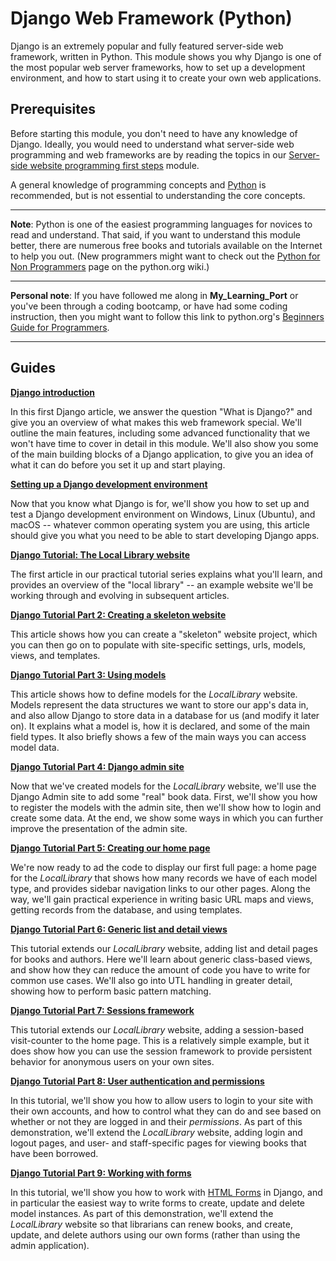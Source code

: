 # Django Web Framework (Python)

Django is an extremely popular and fully featured server-side web framework, written in Python. This module shows you why Django is one of the most popular web server frameworks, how to set up a development environment, and how to start using it to create your own web applications.

## Prerequisites

Before starting this module, you don't need to have any knowledge of Django. Ideally, you would need to understand what server-side web programming and web frameworks are by reading the topics in our [Server-side website programming first steps](https://github.com/AndrewSRea/My_Learning_Port/tree/main/JavaScript/Server-Side_Website_Programming/Server-Side_First_Steps#server-side-website-programming-first-steps) module.

A general knowledge of programming concepts and [Python](https://developer.mozilla.org/en-US/docs/Glossary/Python) is recommended, but is not essential to understanding the core concepts.

<hr>

**Note**: Python is one of the easiest programming languages for novices to read and understand. That said, if you want to understand this module better, there are numerous free books and tutorials available on the Internet to help you out. (New programmers might want to check out the [Python for Non Programmers](https://wiki.python.org/moin/BeginnersGuide/NonProgrammers) page on the python.org wiki.)

<hr>

**Personal note**: If you have followed me along in **My_Learning_Port** or you've been through a coding bootcamp, or have had some coding instruction, then you might want to follow this link to python.org's [Beginners Guide for Programmers](https://wiki.python.org/moin/BeginnersGuide/Programmers).

<hr>

## Guides

**[Django introduction]()**

In this first Django article, we answer the question "What is Django?" and give you an overview of what makes this web framework special. We'll outline the main features, including some advanced functionality that we won't have time to cover in detail in this module. We'll also show you some of the main building blocks of a Django application, to give you an idea of what it can do before you set it up and start playing.

**[Setting up a Django development environment]()**

Now that you know what Django is for, we'll show you how to set up and test a Django development environment on Windows, Linux (Ubuntu), and macOS -- whatever common operating system you are using, this article should give you what you need to be able to start developing Django apps.

**[Django Tutorial: The Local Library website]()**

The first article in our practical tutorial series explains what you'll learn, and provides an overview of the "local library" -- an example website we'll be working through and evolving in subsequent articles.

**[Django Tutorial Part 2: Creating a skeleton website]()**

This article shows how you can create a "skeleton" website project, which you can then go on to populate with site-specific settings, urls, models, views, and templates.

**[Django Tutorial Part 3: Using models]()**

This article shows how to define models for the *LocalLibrary* website. Models represent the data structures we want to store our app's data in, and also allow Django to store data in a database for us (and modify it later on). It explains what a model is, how it is declared, and some of the main field types. It also briefly shows a few of the main ways you can access model data.

**[Django Tutorial Part 4: Django admin site]()**

Now that we've created models for the *LocalLibrary* website, we'll use the Django Admin site to add some "real" book data. First, we'll show you how to register the models with the admin site, then we'll show how to login and create some data. At the end, we show some ways in which you can further improve the presentation of the admin site.

**[Django Tutorial Part 5: Creating our home page]()**

We're now ready to ad the code to display our first full page: a home page for the *LocalLibrary* that shows how many records we have of each model type, and provides sidebar navigation links to our other pages. Along the way, we'll gain practical experience in writing basic URL maps and views, getting records from the database, and using templates.

**[Django Tutorial Part 6: Generic list and detail views]()**

This tutorial extends our *LocalLibrary* website, adding list and detail pages for books and authors. Here we'll learn about generic class-based views, and show how they can reduce the amount of code you have to write for common use cases. We'll also go into UTL handling in greater detail, showing how to perform basic pattern matching.

**[Django Tutorial Part 7: Sessions framework]()**

This tutorial extends our *LocalLibrary* website, adding a session-based visit-counter to the home page. This is a relatively simple example, but it does show how you can use the session framework to provide persistent behavior for anonymous users on your own sites.

**[Django Tutorial Part 8: User authentication and permissions]()**

In this tutorial, we'll show you how to allow users to login to your site with their own accounts, and how to control what they can do and see based on whether or not they are logged in and their *permissions*. As part of this demonstration, we'll extend the *LocalLibrary* website, adding login and logout pages, and user- and staff-specific pages for viewing books that have been borrowed.

**[Django Tutorial Part 9: Working with forms]()**

In this tutorial, we'll show you how to work with [HTML Forms]() in Django, and in particular the easiest way to write forms to create, update and delete model instances. As part of this demonstration, we'll extend the *LocalLibrary* website so that librarians can renew books, and create, update, and delete authors using our own forms (rather than using the admin application).